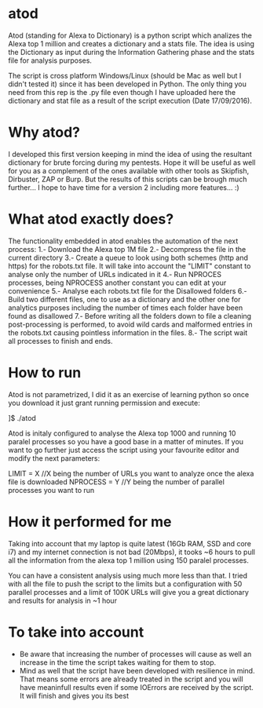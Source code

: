 # atod
Atod (standing for Alexa to Dictionary) is a python script which analizes the Alexa top 1 million and creates a dictionary and a stats file. The idea is using the Dictionary as input during the Information Gathering phase and the stats file for analysis purposes.

The script is cross platform Windows/Linux (should be Mac as well but I didn't tested it) since it has been developed in Python. The only thing you need from this rep is the .py file even though I have uploaded here the dictionary and stat file as a result of the script execution (Date 17/09/2016).

# Why atod?
I developed this first version keeping in mind the idea of using the resultant dictionary for brute forcing during my pentests. Hope it will be useful as well for you as a complement of the ones available with other tools as Skipfish, Dirbuster, ZAP or Burp.  But the results of this scripts can be brough much further... I hope to have time for a version 2 including more features... :)

# What atod exactly does?
The functionality embedded in atod enables the automation of the next process:
1.- Download the Alexa top 1M file
2.- Decompress the file in the current directory
3.- Create a queue to look using both schemes (http and https) for the robots.txt file. It will take into account the "LIMIT" constant to analyse only the number of URLs indicated in it
4.- Run NPROCES processes, being NPROCESS another constant you can edit at your convenience
5.- Analyse each robots.txt file for the Disallowed folders
6.- Build two different files, one to use as a dictionary and the other one for analytics purposes including the number of times each folder have been found as disallowed
7.- Before writing all the folders down to file a cleaning post-processing is performed, to avoid wild cards and malformed entries in the robots.txt causing pointless information in the files.
8.- The script wait all processes to finish and ends.

# How to run
Atod is not parametrized, I did it as an exercise of learning python so once you download it just grant running permission and execute:

]$ ./atod

Atod is initaly configured to analyse the Alexa top 1000 and running 10 paralel processes so you have a good base in a matter of minutes. If you want to go further just access the script using your favourite editor and modify the next parameters:

LIMIT = X //X being the number of URLs you want to analyze once the alexa file is downloaded
NPROCESS = Y //Y being the number of parallel processes you want to run

# How it performed for me
Taking into account that my laptop is quite latest (16Gb RAM, SSD and core i7) and my internet connection is not bad (20Mbps), it tooks ~6 hours to pull all the information from the alexa top 1 million using 150 paralel processes.

You can have a consistent analysis using much more less than that. I tried with all the file to push the script to the limits but a configuration with 50 parallel processes and a limit of 100K URLs will give you a great dictionary and results for analysis in ~1 hour

# To take into account

- Be aware that increasing the number of processes will cause as well an increase in the time the script takes waiting for them to stop.
- Mind as well that the script have been developed with resilience in mind. That means some errors are already treated in the script and you will have meaninfull results even if some IOErrors are received by the script. It will finish and gives you its best

